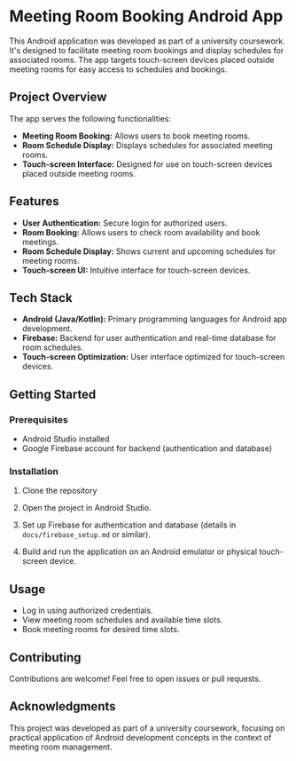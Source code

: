 # Meeting Room Booking Android App

This Android application was developed as part of a university coursework. It's designed to facilitate meeting room bookings and display schedules for associated rooms. The app targets touch-screen devices placed outside meeting rooms for easy access to schedules and bookings.

## Project Overview

The app serves the following functionalities:
- **Meeting Room Booking:** Allows users to book meeting rooms.
- **Room Schedule Display:** Displays schedules for associated meeting rooms.
- **Touch-screen Interface:** Designed for use on touch-screen devices placed outside meeting rooms.

## Features

- **User Authentication:** Secure login for authorized users.
- **Room Booking:** Allows users to check room availability and book meetings.
- **Room Schedule Display:** Shows current and upcoming schedules for meeting rooms.
- **Touch-screen UI:** Intuitive interface for touch-screen devices.

## Tech Stack

- **Android (Java/Kotlin):** Primary programming languages for Android app development.
- **Firebase:** Backend for user authentication and real-time database for room schedules.
- **Touch-screen Optimization:** User interface optimized for touch-screen devices.

## Getting Started

### Prerequisites

- Android Studio installed
- Google Firebase account for backend (authentication and database)

### Installation

1. Clone the repository

3. Open the project in Android Studio.

4. Set up Firebase for authentication and database (details in `docs/firebase_setup.md` or similar).

5. Build and run the application on an Android emulator or physical touch-screen device.

## Usage

- Log in using authorized credentials.
- View meeting room schedules and available time slots.
- Book meeting rooms for desired time slots.

## Contributing

Contributions are welcome! Feel free to open issues or pull requests.

## Acknowledgments

This project was developed as part of a university coursework, focusing on practical application of Android development concepts in the context of meeting room management.
